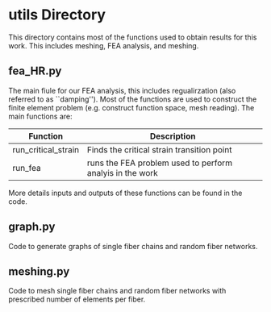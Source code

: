 # utils Directory

This directory contains most of the functions used to obtain results for this work. This includes meshing, FEA analysis, and meshing.

## fea_HR.py
The main fiule for our FEA analysis, this includes regualirzation (also referred to as ``damping''). Most of the functions are used to construct the finite element problem (e.g. construct function space, mesh reading). The main functions are:

|Function|Description|
---------|------------
|run_critical_strain| Finds the critical strain transition point|
|run_fea| runs the FEA problem used to perform analyis in the work|

More details inputs and outputs of these functions can be found in the code.

## graph.py
Code to generate graphs of single fiber chains and random fiber networks. 

## meshing.py
Code to mesh single fiber chains and random fiber networks with prescribed number of elements per fiber.
